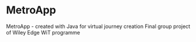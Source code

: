 # MetroApp
MetroApp - created with Java for virtual journey creation
Final group project of Wiley Edge WiT programme
